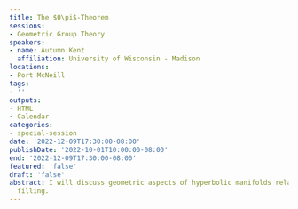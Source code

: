 ```yaml
---
title: The $0\pi$-Theorem
sessions:
- Geometric Group Theory
speakers:
- name: Autumn Kent
  affiliation: University of Wisconsin - Madison
locations:
- Port McNeill
tags:
- ''
outputs:
- HTML
- Calendar
categories:
- special-session
date: '2022-12-09T17:30:00-08:00'
publishDate: '2022-10-01T10:00:00-08:00'
end: '2022-12-09T17:30:00-08:00'
featured: 'false'
draft: 'false'
abstract: I will discuss geometric aspects of hyperbolic manifolds related to Dehn
  filling.
---
```

